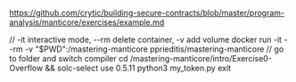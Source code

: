 https://github.com/crytic/building-secure-contracts/blob/master/program-analysis/manticore/exercises/example.md

// -it interactive mode, --rm delete container, -v add volume
docker run -it --rm -v "$PWD":/mastering-manticore pprieditis/mastering-manticore
// go to folder and switch compiler
cd /mastering-manticore/intro/Exercise0-Overflow && solc-select use 0.5.11
python3 my_token.py
exit
